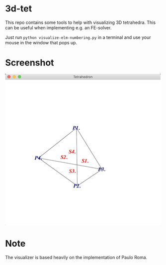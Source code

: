 # 3d-tet

This repo contains some tools to help with visualizing 3D tetrahedra. This can be useful when implementing e.g. an FE-solver.

Just run `python visualize-elm-numbering.py` in a terminal and use your mouse in the window that pops up.

# Screenshot

![Screenshot](canvas-screenshot.png)

# Note

The visualizer is based heavily on the implementation of Paulo Roma. 
